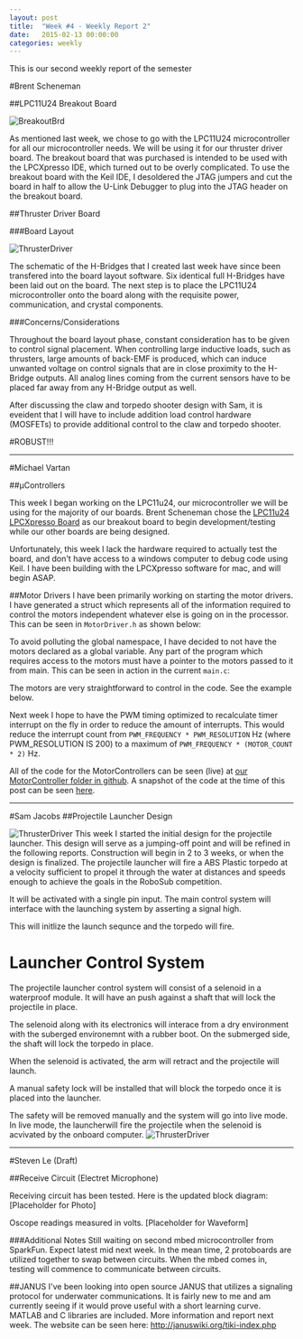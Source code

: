 ```yaml
---
layout: post
title:  "Week #4 - Weekly Report 2"
date:   2015-02-13 00:00:00
categories: weekly
---
```


This is our second weekly report of the semester

#Brent Scheneman

##LPC11U24 Breakout Board

![BreakoutBrd](/images/breakout_seperated.jpg)

As mentioned last week, we chose to go with the LPC11U24 microcontroller for all our microcontroller needs. We will be using it for our thruster driver board. The breakout board that was purchased is intended to be used with the LPCXpresso IDE, which turned out to be overly complicated. To use the breakout board with the Keil IDE, I desoldered the JTAG jumpers and cut the board in half to allow the U-Link Debugger to plug into the JTAG header on the breakout board.



##Thruster Driver Board

###Board Layout

![ThrusterDriver](/images/MotorDriver.PNG)

The schematic of the H-Bridges that I created last week have since been transfered into the board layout software. Six identical full H-Bridges have been laid out on the board. The next step is to place the LPC11U24 microcontroller onto the board along with the requisite power, communication, and crystal components.



###Concerns/Considerations

Throughout the board layout phase, constant consideration has to be given to control signal placement. When controlling large inductive loads, such as thrusters, large amounts of back-EMF is produced, which can induce unwanted voltage on control signals that are in close proximity to the H-Bridge outputs. All analog lines coming from the current sensors have to be placed far away from any H-Bridge output as well. 

After discussing the claw and torpedo shooter design with Sam, it is eveident that I will have to include addition load control hardware (MOSFETs) to provide additional control to the claw and torpedo shooter.

#ROBUST!!!

---

#Michael Vartan

##µControllers

This week I began working on the LPC11u24, our microcontroller we will be using for the majority of our boards. Brent Scheneman chose the [LPC11u24 LPCXpresso Board](http://www.embeddedartists.com/products/lpcxpresso/lpc11U24_xpr.php) as our breakout board to begin development/testing while our other boards are being designed.

Unfortunately, this week I lack the hardware required to actually test the board, and don't have access to a windows computer to debug code using Keil. I have been building with the LPCXpresso software for mac, and will begin ASAP.

##Motor Drivers
I have been primarily working on starting the motor drivers. I have generated a struct which represents all of the information required to control the motors independent whatever else is going on in the processor. This can be seen in `MotorDriver.h` as shown below:

<script src="https://gist.github.com/vartan/387c45f51185bb266d43.js"></script>   
To avoid polluting the global namespace, I have decided to not have the motors declared as a global variable. Any part of the program which requires access to the motors must have a pointer to the motors passed to it from main. This can be seen in action in the current `main.c`:

<script src="https://gist.github.com/vartan/536645732eda5920834b.js"></script>

The motors are very straightforward to control in the code. See the example below.

<script src="https://gist.github.com/vartan/3f43cfe15a8703215b85.js"></script>

Next week I hope to have the PWM timing optimized to recalculate timer interrupt on the fly in order to reduce the amount of interrupts. This would reduce the interrupt count from `PWM_FREQUENCY * PWM_RESOLUTION` Hz (where PWM_RESOLUTION IS 200) to a maximum of `PWM_FREQUENCY * (MOTOR_COUNT * 2)` Hz.

All of the code for the MotorControllers can be seen (live) at 
[our MotorController folder in github](https://github.com/vartan/Xeebo/tree/master/MotorController). A snapshot of the code at the time of this post can be seen [here](https://github.com/vartan/Xeebo/tree/aa099bb59fe80b94c9b2bfb9b9bf18905909a856/MotorController).

---

#Sam Jacobs
##Projectile Launcher Design

![ThrusterDriver](/images/projectileSystemLoadedView.png)
This week I started the initial design for the projectile launcher. This design will serve as a jumping-off point and will be refined in the following reports. Construction will begin in 2 to 3 weeks, or when the design is finalized. The projectile launcher will fire a ABS Plastic torpedo at a velocity sufficient to propel it through the water at distances and speeds enough to achieve the goals in the RoboSub competition.

It will be activated with a single pin input. The main control system will interface with the launching system by asserting a signal high.

This will initlize the launch sequnce and the torpedo will fire.
# Launcher Control System
The projectile launcher control system will consist of a selenoid in a waterproof module. It will have an push against a shaft that will lock the projectile in place.

The selenoid along with its electronics will interace from a dry environment with the suberged environemnt with a rubber boot. On the submerged side, the shaft will lock the torpedo in place.

When the selenoid is activated, the arm will retract and the projectile will launch.

A manual safety lock will be installed that will block the torpedo once it is placed into the launcher.

The safety will be removed manually and the system will go into live mode. In live mode, the launcherwill fire the projectile when the selenoid is acvivated by the onboard computer.
![ThrusterDriver](/images/projectileLaunchSystemOverview.png)

---

#Steven Le
(Draft)

##Receive Circuit (Electret Microphone)

Receiving circuit has been tested.  Here is the updated block diagram:
[Placeholder for Photo]

Oscope readings measured in volts.
[Placeholder for Waveform]

###Additional Notes
Still waiting on second mbed microcontroller from SparkFun.  Expect latest mid next week.  In the mean time, 2 protoboards are utilized together to swap between circuits.  When the mbed comes in, testing will commence to communicate between circuits.

##JANUS
I've been looking into open source JANUS that utilizes a signaling protocol for underwater communications.  It is fairly new to me and am currently seeing if it would prove useful with a short learning curve.  MATLAB and C libraries are included.  More information and report next week.  The website can be seen here: http://januswiki.org/tiki-index.php
